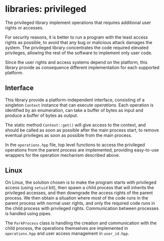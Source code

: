 # libraries: privileged

The privileged library implement operations that requires additional user rights
or accesses. 

For security reasons, it is better to run a program with the least access rights
as possible, to avoid that any bug or malicious attack damages the system. 
The privileged library concentrates the code required elevated privileges, 
allowing the rest of the software to implement only user code.

Since the user rights and access systems depend on the platform, this library
provide as consequence different implementation for each supported platform.

## Interface

This library provide a platform-independent interface, consisting of a 
singleton `Context` instance that can execute *operations*. Each operation
is identified by an enumeration, can take a buffer of bytes as input and
produce a buffer of bytes as output.

The static method `Context::get()` will give access to the context, and 
should be called as soon as possible after the main process start, to remove
eventual privileges as soon as possible from the main process.

In the `operations.hpp` file, top level functions to access the privileged 
operations from the parent process are implemented, providing easy-to-use 
wrappers for the operation mechanism described above.

## Linux

On Linux, the solution chosen is to make the program starts with 
privileged access (using `setuid` bit), then spawn a child process that will
inherits the privileged accesses, and then downgrade the access rights of 
the parent process. 
We then obtain a situation where most of the code runs in the parent process 
with normal user rights, and only the required code runs in the child process 
with privileged rights. Communication between processes is handled using pipes.

The `ForkProcess` class is handling the creation and communication with 
the child process, the operations themselves are implemented in 
`operations.hpp` and user access management in `user_id.hpp`.